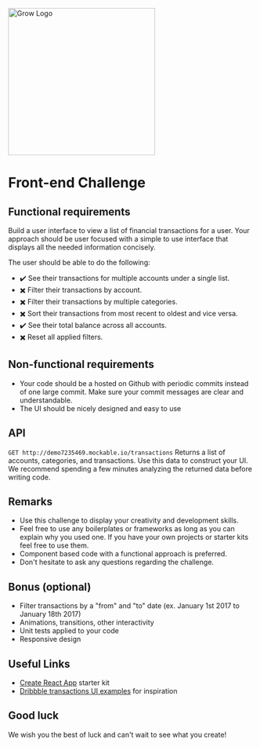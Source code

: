 <img src="https://www.poweredbygrow.com/assets/img/logo/grow-logo.png" alt="Grow Logo" width="300">


# Front-end Challenge

## Functional requirements
Build a user interface to view a list of financial transactions for a user. Your approach should be user focused with a simple to use interface that displays all the needed information concisely.

The user should be able to do the following:

- ✔️ See their transactions for multiple accounts under a single list.
- ✖️ Filter their transactions by account.
- ✖️ Filter their transactions by multiple categories.
- ✖️ Sort their transactions from most recent to oldest and vice versa.
- ✔️ See their total balance across all accounts.
- ✖️ Reset all applied filters.

## Non-functional requirements

- Your code should be a hosted on Github with periodic commits instead of one large commit. Make sure your commit messages are clear and understandable.
- The UI should be nicely designed and easy to use

## API
`GET http://demo7235469.mockable.io/transactions`
Returns a list of accounts, categories, and transactions. Use this data to construct your UI. We recommend spending a few minutes analyzing the returned data before writing code.

## Remarks
- Use this challenge to display your creativity and development skills.
- Feel free to use any boilerplates or frameworks as long as you can explain why you used one. If you have your own projects or starter kits feel free to use them.
- Component based code with a functional approach is preferred.
- Don't hesitate to ask any questions regarding the challenge.

## Bonus (optional)
- Filter transactions by a "from" and "to" date (ex. January 1st 2017 to January 18th 2017)
- Animations, transitions, other interactivity
- Unit tests applied to your code
- Responsive design

## Useful Links
- [Create React App](https://github.com/facebookincubator/create-react-app]) starter kit
- [Dribbble transactions UI examples](https://dribbble.com/tags/transactions) for inspiration

## Good luck
We wish you the best of luck and can't wait to see what you create!
